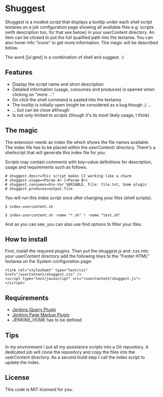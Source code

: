 # Shuggest

Shuggest is a modest script that displays a tooltip under each shell script textarea on a job configuration page showing all available files e.g. scripts (with description too, for that see below) in your userContent directory. An item can be clicked to put the full qualified path into the textarea. You can also hover info "icons" to get more information. The magic will be described below.

The word [ʃʊ'ɡest] is a combination of shell and suggest.  :)

## Features

* Display the script name and short description
* Detailed information (usage, consumes and produces) is opened when clicking on "more ..."
* On click the shell command is pasted into the textarea
* The tooltip is initially open (might be considered as a bug though ;) ...
* ... but can be close although
* Is not only limited to scripts (though it's its most likely usage, I think)

## The magic

The extension needs an index file which shows the file names available. The index file has to be placed within the userContent/ directory. There's a shellscript that will generate this index file for you.

Scripts may contain comments with key=value definitions for description, usage and requirements such as follows.

```
# shuggest.descr=This script makes CI working like a charm
# shuggest.usage=<Param A> [<Param B>]
# shuggest.consumes=Env-Var VARIABLE, File: file.txt, Some plugin
# shuggest.produces=output.file
```

You will run this index script once after changing your files (shell scripts).

```
$ index-usercontent.sh

$ index-usercontent.sh -name "*.sh" ! -name "test.sh"
```

And as you can see, you can also use find options to filter your files.

## How to install

First, install the required plugins. Then put the shuggest.js and .css into your userContent directory add the following lines to the "Footer HTML" textarea on the System configuration page:  

```
<link rel="stylesheet" type="text/css" href="/userContent/shuggest.css" />
<script type="text/javascript" src="/userContent/shuggest.js"></script>
```

## Requirements

* [Jenkins jQuery Plugin](https://wiki.jenkins-ci.org/display/JENKINS/jQuery+Plugin)
* [Jenkins Page Markup Plugin](https://wiki.jenkins-ci.org/display/JENKINS/Page+Markup+Plugin)
* JENKINS_HOME has to be defined

## Tips

In my environment I put all my assistance scripts into a Git repository. A dedicated job will clone the repository and copy the files into the userContent directory. As a second build step I call the index script to update the index. 

## License 

This code is MIT licensed for you.

